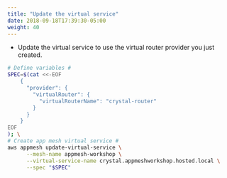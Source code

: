 ```yaml
---
title: "Update the virtual service"
date: 2018-09-18T17:39:30-05:00
weight: 40
---
```


* Update the virtual service to use the virtual router provider you just created.

```bash
# Define variables #
SPEC=$(cat <<-EOF
    { 
      "provider": {
        "virtualRouter": { 
          "virtualRouterName": "crystal-router"
        }
      }
    }
EOF
); \
# Create app mesh virtual service #
aws appmesh update-virtual-service \
      --mesh-name appmesh-workshop \
      --virtual-service-name crystal.appmeshworkshop.hosted.local \
      --spec "$SPEC"
```